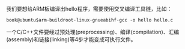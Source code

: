我们要想给ARM板编译出hello程序，需要使用交叉编译工具链，比如：

```shell
book@ubuntu$arm-buildroot-linux-gnueabihf-gcc -o hello hello.c
```

一个C/C++文件要经过预处理(preprocessing)、编译(compilation)、汇编(assembly)和链接(linking)等4步才能变成可执行文件。